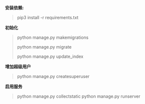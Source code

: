 **安装依赖:**

>pip3 install -r requirements.txt

**初始化**

 >python manage.py makemigrations
 >
 >python manage.py migrate
 >
 >python manage.py update_index


 **增加超级用户**

 >python manage.py createsuperuser

 **启用服务**

 >python manage.py collectstatic
 >python manage.py runserver
